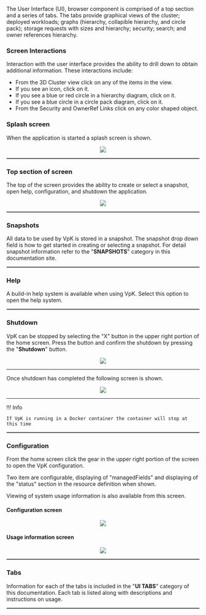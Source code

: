 

The User Interface (UI), browser component is comprised of a top section and a series of tabs. The tabs provide graphical views of the cluster; deployed workloads; graphs (hierarchy, collapible hierarchy, and circle pack); storage requests with sizes and hierarchy; security; search; and owner references hierarchy.

### Screen Interactions

Interaction with the user interface provides the ability to drill down to obtain additional information.  These interactions include:

- From the 3D Cluster view click on any of the items in the view.
- If you see an icon, click on it. 
- If you see a blue or red circle in a hierarchy diagram, click on it.
- If you see a blue circle in a circle pack diagram, click on it.
- From the Security and OwnerRef Links click on any color shaped object.


### Splash screen

When the application is started a splash screen is shown.

<p align="center">
  <img style="float: center;" src="https://raw.githubusercontent.com/k8svisual/vpk-docs/master/docs/images/ui_startup.png">
</p>

<hr style="border:1px solid #aaaaaa">

### Top section of screen

The top of the screen provides the ability to create or select a snapshot, open help, configuration, and shutdown the application.

<p align="center">
  <img style="float: center;" src="https://raw.githubusercontent.com/k8svisual/vpk-docs/master/docs/images/ui_top.png">
</p>

<hr style="border:1px solid #aaaaaa">

### Snapshots 

All data to be used by VpK is stored in a snapshot. The snapshot drop down field is how to get started in creating or selecting a snapshot.  For detail snapshot information refer to the "__SNAPSHOTS__" category in this documentation site.

<hr style="border:1px solid #aaaaaa">

### Help

A build-in help system is available when using VpK.  Select this option to open the help system. 

<hr style="border:1px solid #aaaaaa">

### Shutdown

VpK can be stopped by selecting the "X" button in the upper right portion of the home screen.  Press the button and confirm the shutdown by pressing the "__Shutdown__" button.

<p align="center">
  <img style="float: center;" src="https://raw.githubusercontent.com/k8svisual/vpk-docs/master/docs/images/ui_shutdown_confirm.png">
</p>

---

Once shutdown has completed the following screen is shown.

<p align="center">
  <img style="float: center;" src="https://raw.githubusercontent.com/k8svisual/vpk-docs/master/docs/images/ui_shutdown_complete.png">
</p>

--- 


!!! Info

    If VpK is running in a Docker container the container will stop at this time


<hr style="border:1px solid #aaaaaa">

### Configuration

From the home screen click the gear in the upper right portion of the screen to open the VpK configuration.   

Two item are configurable, displaying of "managedFields" and displaying of the "status" section in the resource definition when shown.

Viewing of system usage information is also available from this screen.

#### Configuration screen

<p align="center">
  <img style="float: center;" src="https://raw.githubusercontent.com/k8svisual/vpk-docs/master/docs/images/config.png">

</p>

#### Usage information screen

<p align="center">
  <img style="float: center;" src="https://raw.githubusercontent.com/k8svisual/vpk-docs/master/docs/images/about.png">

</p>

<hr style="border:1px solid #aaaaaa">

### Tabs

Information for each of the tabs is included in the "__UI TABS__" category of this documentation.  Each tab is listed along with descriptions and instructions on usage.


<hr style="border:1px solid #aaaaaa">
